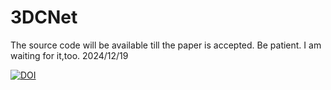 # 3DCNet
The source code will be available till the paper is accepted.
Be patient. I am waiting for it,too. 2024/12/19


[![DOI](https://zenodo.org/badge/DOI/10.5281/zenodo.14928397.svg)](https://doi.org/10.5281/zenodo.14928397)
